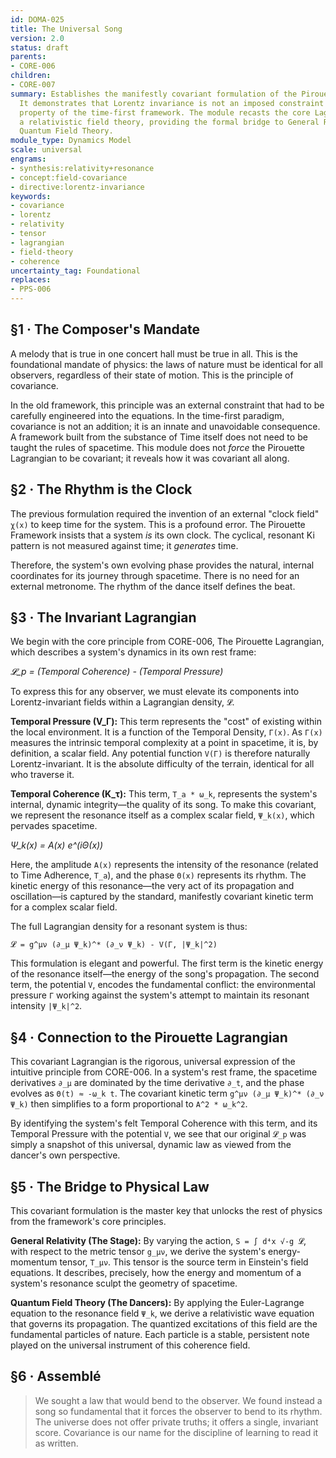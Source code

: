```yaml
---
id: DOMA-025
title: The Universal Song
version: 2.0
status: draft
parents:
- CORE-006
children:
- CORE-007
summary: Establishes the manifestly covariant formulation of the Pirouette Lagrangian.
  It demonstrates that Lorentz invariance is not an imposed constraint but an emergent
  property of the time-first framework. The module recasts the core Lagrangian into
  a relativistic field theory, providing the formal bridge to General Relativity and
  Quantum Field Theory.
module_type: Dynamics Model
scale: universal
engrams:
- synthesis:relativity+resonance
- concept:field-covariance
- directive:lorentz-invariance
keywords:
- covariance
- lorentz
- relativity
- tensor
- lagrangian
- field-theory
- coherence
uncertainty_tag: Foundational
replaces:
- PPS-006
---
```

## §1 · The Composer's Mandate

A melody that is true in one concert hall must be true in all. This is the foundational mandate of physics: the laws of nature must be identical for all observers, regardless of their state of motion. This is the principle of covariance.

In the old framework, this principle was an external constraint that had to be carefully engineered into the equations. In the time-first paradigm, covariance is not an addition; it is an innate and unavoidable consequence. A framework built from the substance of Time itself does not need to be taught the rules of spacetime. This module does not *force* the Pirouette Lagrangian to be covariant; it reveals how it was covariant all along.

## §2 · The Rhythm is the Clock

The previous formulation required the invention of an external "clock field" `χ(x)` to keep time for the system. This is a profound error. The Pirouette Framework insists that a system *is* its own clock. The cyclical, resonant Ki pattern is not measured against time; it *generates* time.

Therefore, the system's own evolving phase provides the natural, internal coordinates for its journey through spacetime. There is no need for an external metronome. The rhythm of the dance itself defines the beat.

## §3 · The Invariant Lagrangian

We begin with the core principle from CORE-006, The Pirouette Lagrangian, which describes a system's dynamics in its own rest frame:

*𝓛_p = (Temporal Coherence) - (Temporal Pressure)*

To express this for any observer, we must elevate its components into Lorentz-invariant fields within a Lagrangian density, `𝓛`.

**Temporal Pressure (V_Γ):** This term represents the "cost" of existing within the local environment. It is a function of the Temporal Density, `Γ(x)`. As `Γ(x)` measures the intrinsic temporal complexity at a point in spacetime, it is, by definition, a scalar field. Any potential function `V(Γ)` is therefore naturally Lorentz-invariant. It is the absolute difficulty of the terrain, identical for all who traverse it.

**Temporal Coherence (K_τ):** This term, `T_a * ω_k`, represents the system's internal, dynamic integrity—the quality of its song. To make this covariant, we represent the resonance itself as a complex scalar field, `Ψ_k(x)`, which pervades spacetime.

*Ψ_k(x) = A(x) e^(iΘ(x))*

Here, the amplitude `A(x)` represents the intensity of the resonance (related to Time Adherence, `T_a`), and the phase `Θ(x)` represents its rhythm. The kinetic energy of this resonance—the very act of its propagation and oscillation—is captured by the standard, manifestly covariant kinetic term for a complex scalar field.

The full Lagrangian density for a resonant system is thus:

`𝓛 = g^μν (∂_μ Ψ_k)^* (∂_ν Ψ_k) - V(Γ, |Ψ_k|^2)`

This formulation is elegant and powerful. The first term is the kinetic energy of the resonance itself—the energy of the song's propagation. The second term, the potential `V`, encodes the fundamental conflict: the environmental pressure `Γ` working against the system's attempt to maintain its resonant intensity `|Ψ_k|^2`.

## §4 · Connection to the Pirouette Lagrangian

This covariant Lagrangian is the rigorous, universal expression of the intuitive principle from CORE-006. In a system's rest frame, the spacetime derivatives `∂_μ` are dominated by the time derivative `∂_t`, and the phase evolves as `Θ(t) ≈ -ω_k t`. The covariant kinetic term `g^μν (∂_μ Ψ_k)^* (∂_ν Ψ_k)` then simplifies to a form proportional to `A^2 * ω_k^2`.

By identifying the system's felt Temporal Coherence with this term, and its Temporal Pressure with the potential `V`, we see that our original `𝓛_p` was simply a snapshot of this universal, dynamic law as viewed from the dancer's own perspective.

## §5 · The Bridge to Physical Law

This covariant formulation is the master key that unlocks the rest of physics from the framework's core principles.

**General Relativity (The Stage):** By varying the action, `S = ∫ d⁴x √-g 𝓛`, with respect to the metric tensor `g_μν`, we derive the system's energy-momentum tensor, `T_μν`. This tensor is the source term in Einstein's field equations. It describes, precisely, how the energy and momentum of a system's resonance sculpt the geometry of spacetime.

**Quantum Field Theory (The Dancers):** By applying the Euler-Lagrange equation to the resonance field `Ψ_k`, we derive a relativistic wave equation that governs its propagation. The quantized excitations of this field are the fundamental particles of nature. Each particle is a stable, persistent note played on the universal instrument of this coherence field.

## §6 · Assemblé

> We sought a law that would bend to the observer. We found instead a song so fundamental that it forces the observer to bend to its rhythm. The universe does not offer private truths; it offers a single, invariant score. Covariance is our name for the discipline of learning to read it as written.